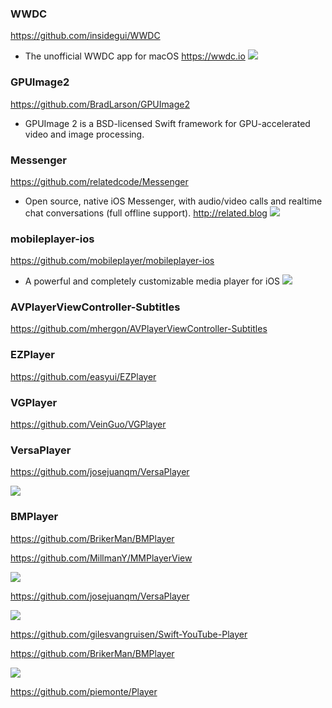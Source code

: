
### WWDC 
https://github.com/insidegui/WWDC
- The unofficial WWDC app for macOS https://wwdc.io
![](https://github.com/insidegui/WWDC/raw/master/screenshots/v5/Schedule.png)

### GPUImage2
https://github.com/BradLarson/GPUImage2
- GPUImage 2 is a BSD-licensed Swift framework for GPU-accelerated video and image processing.

### Messenger
https://github.com/relatedcode/Messenger
- Open source, native iOS Messenger, with audio/video calls and realtime chat conversations (full offline support). http://related.blog
![](https://camo.githubusercontent.com/849cefe9cd7a22a2eb5eb03bdda4f65c71535088/68747470733a2f2f72656c61746564636f64652e636f6d2f73637265656e35322f6368617430332e706e67)

### mobileplayer-ios
https://github.com/mobileplayer/mobileplayer-ios
- A powerful and completely customizable media player for iOS
![](https://camo.githubusercontent.com/242f0c4503eefd9c52b36fea3485151c1dd501be/687474703a2f2f692e696d6775722e636f6d2f4a365170534b622e676966)

### AVPlayerViewController-Subtitles
https://github.com/mhergon/AVPlayerViewController-Subtitles

### EZPlayer
https://github.com/easyui/EZPlayer

### VGPlayer
https://github.com/VeinGuo/VGPlayer

### VersaPlayer
https://github.com/josejuanqm/VersaPlayer

![](https://github.com/josejuanqm/VersaPlayer/raw/master/RepoAssets/iphone.png)

### BMPlayer
https://github.com/BrikerMan/BMPlayer

https://github.com/MillmanY/MMPlayerView

![](https://github.com/MillmanY/MMPlayerView/raw/master/demo/transition_demo.gif)

https://github.com/josejuanqm/VersaPlayer

![](https://github.com/josejuanqm/VersaPlayer/raw/master/RepoAssets/iphone.png)

https://github.com/gilesvangruisen/Swift-YouTube-Player

https://github.com/BrikerMan/BMPlayer

![](https://github.com/BrikerMan/resources/raw/master/BMPlayer/demo.gif)

https://github.com/piemonte/Player
